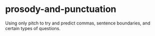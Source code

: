 # prosody-and-punctuation
Using only pitch to try and predict commas, sentence boundaries, and certain types of questions.
